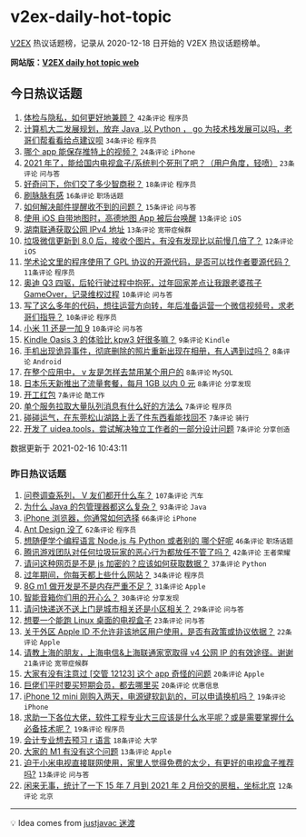 # v2ex-daily-hot-topic

[V2EX](https://www.v2ex.com/) 热议话题榜，记录从 2020-12-18 日开始的 V2EX 热议话题榜单。

**网站版：[V2EX daily hot topic web](https://realleonardo.github.io/v2ex-daily-hot-topic-web/)**

## 今日热议话题

<!-- TODAY BEGIN -->

1. [体检与隐私，如何更好地兼顾？](https://www.v2ex.com/t/753499) `42条评论` `程序员`
1. [计算机大二发展规划，放弃 Java ,以 Python ， go 为技术栈发展可以吗，老哥们帮看看给点建议呗](https://www.v2ex.com/t/753564) `34条评论` `程序员`
1. [哪个 app 能保存推特上的视频？](https://www.v2ex.com/t/753518) `24条评论` `iPhone`
1. [2021 年了，能给国内电视盒子/系统判个死刑了吧？（用户角度，轻喷）](https://www.v2ex.com/t/753546) `23条评论` `问与答`
1. [好奇问下，你们交了多少智商税？](https://www.v2ex.com/t/753566) `18条评论` `程序员`
1. [刷脉脉有感](https://www.v2ex.com/t/753490) `16条评论` `职场话题`
1. [如何解决邮件提醒收不到的问题？](https://www.v2ex.com/t/753498) `15条评论` `问与答`
1. [使用 iOS 自带地图时，高德地图 App 被后台唤醒](https://www.v2ex.com/t/753526) `13条评论` `iOS`
1. [湖南联通获取公网 IPv4 地址](https://www.v2ex.com/t/753501) `13条评论` `宽带症候群`
1. [垃圾微信更新到 8.0 后，接收个图片，有没有发现比以前慢几倍了？](https://www.v2ex.com/t/753540) `12条评论` `iOS`
1. [学术论文里的程序使用了 GPL 协议的开源代码，是否可以找作者要源代码？](https://www.v2ex.com/t/753493) `11条评论` `程序员`
1. [奥迪 Q3 四驱，后轮行驶过程中抱死，过年回家差点让我跟老婆孩子 GameOver，记录维权过程](https://www.v2ex.com/t/753572) `10条评论` `问与答`
1. [写了这么多年的代码，想往运营方向转，年后准备运营一个微信视频号，求老哥们指导？](https://www.v2ex.com/t/753524) `10条评论` `程序员`
1. [小米 11 还是一加 9](https://www.v2ex.com/t/753523) `10条评论` `问与答`
1. [Kindle Oasis 3 的体验比 kpw3 好很多嘛？](https://www.v2ex.com/t/753544) `9条评论` `Kindle`
1. [手机出现诡异事件，彻底删除的照片重新出现在相册，有人遇到过吗？](https://www.v2ex.com/t/753549) `8条评论` `Android`
1. [在整个应用中， v 友是怎样去禁用某个用户的](https://www.v2ex.com/t/753542) `8条评论` `MySQL`
1. [日本乐天新推出了流量套餐，每月 1GB 以内 0 元](https://www.v2ex.com/t/753512) `8条评论` `分享发现`
1. [开工红包](https://www.v2ex.com/t/753537) `7条评论` `酷工作`
1. [单个服务拉取大量队列消息有什么好的方法么](https://www.v2ex.com/t/753536) `7条评论` `程序员`
1. [碰碰运气，在东莞松山湖路上丢了件东西看能找回不](https://www.v2ex.com/t/753522) `7条评论` `骑行`
1. [开发了 uidea.tools，尝试解决独立工作者的一部分设计问题](https://www.v2ex.com/t/753513) `7条评论` `分享创造`

数据更新于 2021-02-16 10:43:11

<!-- TODAY END -->

### 昨日热议话题

<!-- YESTERDAY BEGIN -->

1. [问卷调查系列， V 友们都开什么车？](https://www.v2ex.com/t/753385) `107条评论` `汽车`
1. [为什么 Java 的包管理器都这么复杂？](https://www.v2ex.com/t/753415) `93条评论` `Java`
1. [iPhone 浏览器，你通常如何选择](https://www.v2ex.com/t/753361) `66条评论` `iPhone`
1. [Ant Design 没了](https://www.v2ex.com/t/753353) `62条评论` `程序员`
1. [想随便学个编程语言 Node.js 与 Python 或者别的 哪个好呢](https://www.v2ex.com/t/753365) `46条评论` `职场话题`
1. [腾讯游戏团队对任何垃圾玩家的恶心行为都放任不管了吗？](https://www.v2ex.com/t/753369) `42条评论` `王者荣耀`
1. [请问这种网页是不是 js 加密的？应该如何获取数据？](https://www.v2ex.com/t/753378) `37条评论` `Python`
1. [过年期间，你每天都上些什么网站？](https://www.v2ex.com/t/753449) `34条评论` `程序员`
1. [8G m1 做开发是不是内存严重不足？](https://www.v2ex.com/t/753454) `31条评论` `Apple`
1. [智能音箱你们用的开心么？](https://www.v2ex.com/t/753414) `30条评论` `分享发现`
1. [请问快递送不送上门是城市相关还是小区相关？](https://www.v2ex.com/t/753368) `29条评论` `问与答`
1. [想要一个能跑 Linux 桌面的电视盒子](https://www.v2ex.com/t/753447) `23条评论` `问与答`
1. [关于外区 Apple ID 不允许非该地区用户使用，是否有政策或协议依据？](https://www.v2ex.com/t/753464) `22条评论` `Apple`
1. [请教上海的朋友，上海电信&上海联通家宽取得 v4 公网 IP 的有效途径。谢谢](https://www.v2ex.com/t/753359) `21条评论` `宽带症候群`
1. [大家有没有注意过 [交管 12123] 这个 app 奇怪的问题](https://www.v2ex.com/t/753410) `20条评论` `Apple`
1. [巨佬们平时要买短期会员，都去哪里买](https://www.v2ex.com/t/753364) `20条评论` `优惠信息`
1. [iPhone 12 mini 刚购入两天，电源键软趴趴的，可以申请换机吗？](https://www.v2ex.com/t/753443) `19条评论` `iPhone`
1. [求助一下各位大佬，软件工程专业大三应该是什么水平呢？或是需要掌握什么必备技术呢？](https://www.v2ex.com/t/753391) `19条评论` `程序员`
1. [会计专业想去预习 r 语言](https://www.v2ex.com/t/753374) `18条评论` `大学`
1. [大家的 M1 有没有这个问题](https://www.v2ex.com/t/753441) `13条评论` `Apple`
1. [迫于小米电视直接联网使用，家里人觉得免费的太少，有更好的电视盒子推荐吗?](https://www.v2ex.com/t/753381) `13条评论` `问与答`
1. [闲来无事，统计了一下 15 年 7 月到 2021 年 2 月份交的房租，坐标北京](https://www.v2ex.com/t/753456) `12条评论` `北京`

<!-- YESTERDAY END -->

---

💡 Idea comes from [justjavac 迷渡](https://github.com/justjavac/)
